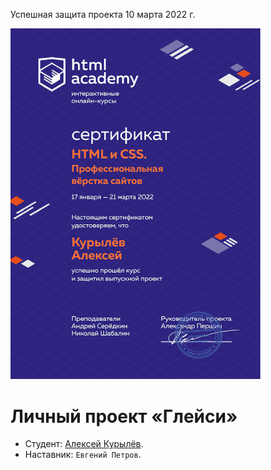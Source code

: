 Успешная защита проекта 10 марта 2022 г.

<img width="400" alt="Сертификат" src="https://raw.githubusercontent.com/alekseykurylev/44418-gllacy-33/master/certificate.jpg">

# Личный проект «Глейси»

* Студент: [Алексей Курылёв](https://up.htmlacademy.ru/htmlcss/33/user/44418).
* Наставник: `Евгений Петров`.
